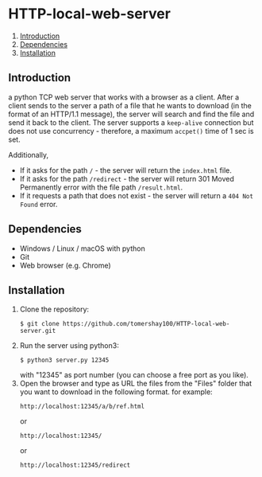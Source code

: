 # HTTP-local-web-server
1. [Introduction](#introduction)
2. [Dependencies](#dependencies)  
3. [Installation](#installation)


## Introduction
a python TCP web server that works with a browser as a client. After a client sends to the server a path of a file that he wants to download (in the format of an HTTP/1.1 message), the server will search and find the file and send it back to the client. The server supports a ```keep-alive``` connection but does not use concurrency - therefore, a maximum ```accpet()``` time of 1 sec is set.

Additionally,
* If it asks for the path `/` - the server will return the ```index.html``` file.
* If it asks for the path `/redirect` - the server will return 301 Moved Permanently error with the file path ```/result.html```.
* If it requests a path that does not exist - the server will return a ```404 Not Found``` error.

## Dependencies
* Windows / Linux / macOS with python
* Git
* Web browser (e.g. Chrome)

## Installation
1. Clone the repository:  
    ```
    $ git clone https://github.com/tomershay100/HTTP-local-web-server.git
    ```
2. Run the server using python3:
    ```
    $ python3 server.py 12345
    ```
    with "12345" as port number (you can choose a free port as you like).
3. Open the browser and type as URL the files from the "Files" folder that you want to download in the following format. for example:
    ```
    http://localhost:12345/a/b/ref.html
    ```
    or
    ```
    http://localhost:12345/
    ```
    or
    ```
    http://localhost:12345/redirect
    ```
    
